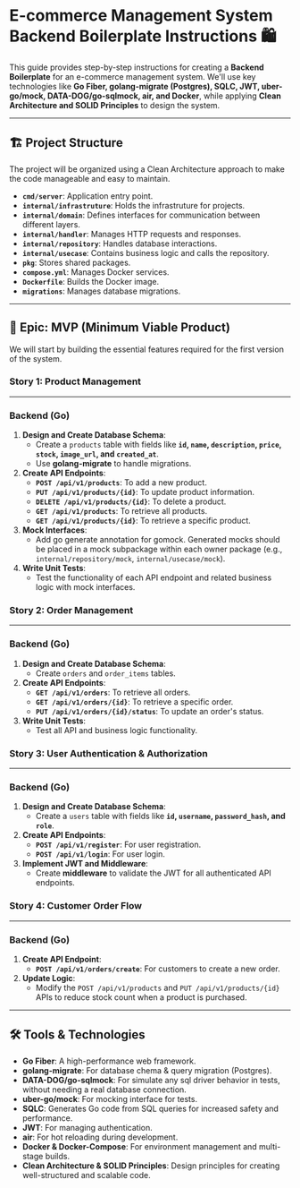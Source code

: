 # E-commerce Management System Backend Boilerplate Instructions 🛍️

This guide provides step-by-step instructions for creating a **Backend Boilerplate** for an e-commerce management system. We'll use key technologies like **Go Fiber, golang-migrate (Postgres), SQLC, JWT, uber-go/mock, DATA-DOG/go-sqlmock, air, and Docker**, while applying **Clean Architecture and SOLID Principles** to design the system.

---

## 🏗️ Project Structure

The project will be organized using a Clean Architecture approach to make the code manageable and easy to maintain.

* **`cmd/server`**: Application entry point.
* **`internal/infrastruture`**: Holds the infrastruture for projects.
* **`internal/domain`**: Defines interfaces for communication between different layers.
* **`internal/handler`**: Manages HTTP requests and responses.
* **`internal/repository`**: Handles database interactions.
* **`internal/usecase`**: Contains business logic and calls the repository.
* **`pkg`**: Stores shared packages.
* **`compose.yml`**: Manages Docker services.
* **`Dockerfile`**: Builds the Docker image.
* **`migrations`**: Manages database migrations.

---

## 🎯 Epic: MVP (Minimum Viable Product)

We will start by building the essential features required for the first version of the system.

### Story 1: Product Management

---

### Backend (Go)

1.  **Design and Create Database Schema**:
    * Create a `products` table with fields like **`id`, `name`, `description`, `price`, `stock`, `image_url`, and `created_at`**.
    * Use **golang-migrate** to handle migrations.
2.  **Create API Endpoints**:
    * **`POST /api/v1/products`**: To add a new product.
    * **`PUT /api/v1/products/{id}`**: To update product information.
    * **`DELETE /api/v1/products/{id}`**: To delete a product.
    * **`GET /api/v1/products`**: To retrieve all products.
    * **`GET /api/v1/products/{id}`**: To retrieve a specific product.
3.  **Mock Interfaces**:
    * Add go generate annotation for gomock. Generated mocks should be placed in a mock subpackage within each owner package (e.g., `internal/repository/mock`, `internal/usecase/mock`).
4.  **Write Unit Tests**:
    * Test the functionality of each API endpoint and related business logic with mock interfaces.

### Story 2: Order Management

---

### Backend (Go)

1.  **Design and Create Database Schema**:
    * Create `orders` and `order_items` tables.
2.  **Create API Endpoints**:
    * **`GET /api/v1/orders`**: To retrieve all orders.
    * **`GET /api/v1/orders/{id}`**: To retrieve a specific order.
    * **`PUT /api/v1/orders/{id}/status`**: To update an order's status.
3.  **Write Unit Tests**:
    * Test all API and business logic functionality.

### Story 3: User Authentication & Authorization

---

### Backend (Go)

1.  **Design and Create Database Schema**:
    * Create a `users` table with fields like **`id`, `username`, `password_hash`, and `role`**.
2.  **Create API Endpoints**:
    * **`POST /api/v1/register`**: For user registration.
    * **`POST /api/v1/login`**: For user login.
3.  **Implement JWT and Middleware**:
    * Create **middleware** to validate the JWT for all authenticated API endpoints.

### Story 4: Customer Order Flow

---

### Backend (Go)

1.  **Create API Endpoint**:
    * **`POST /api/v1/orders/create`**: For customers to create a new order.
2.  **Update Logic**:
    * Modify the `POST /api/v1/products` and `PUT /api/v1/products/{id}` APIs to reduce stock count when a product is purchased.

---

## 🛠️ Tools & Technologies

* **Go Fiber**: A high-performance web framework.
* **golang-migrate**: For database chema & query migration (Postgres).
* **DATA-DOG/go-sqlmock**: For simulate any sql driver behavior in tests, without needing a real database connection.
* **uber-go/mock**: For mocking interface for tests.
* **SQLC**: Generates Go code from SQL queries for increased safety and performance.
* **JWT**: For managing authentication.
* **air**: For hot reloading during development.
* **Docker & Docker-Compose**: For environment management and multi-stage builds.
* **Clean Architecture & SOLID Principles**: Design principles for creating well-structured and scalable code.